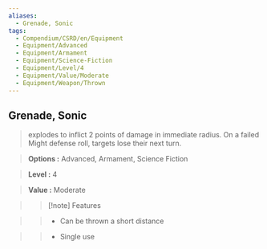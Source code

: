 ```yaml
---
aliases:
  - Grenade, Sonic
tags:
  - Compendium/CSRD/en/Equipment
  - Equipment/Advanced
  - Equipment/Armament
  - Equipment/Science-Fiction
  - Equipment/Level/4
  - Equipment/Value/Moderate
  - Equipment/Weapon/Thrown
---
```

    
      
## Grenade, Sonic      
      
>explodes to inflict 2 points of damage in immediate radius. On a failed Might defense roll, targets lose their next turn.      
> **Options :** Advanced, Armament, Science Fiction      
> **Level :** 4      
> **Value :** Moderate      
>>[!note] Features      
>> - Can be thrown a short distance      
>> - Single use